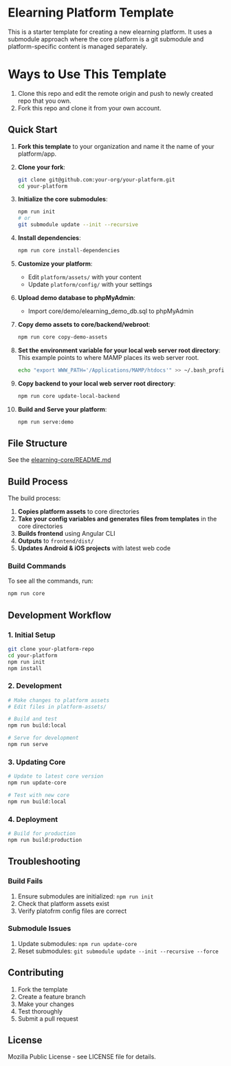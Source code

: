# Elearning Platform Template

This is a starter template for creating a new elearning platform. It uses a submodule approach where the core platform is a git submodule and platform-specific content is managed separately.

# Ways to Use This Template

1. Clone this repo and edit the remote origin and push to newly created repo that you own.
1. Fork this repo and clone it from your own account.

## Quick Start

1. **Fork this template** to your organization and name it the name of your platform/app.

1. **Clone your fork**:

   ```bash
   git clone git@github.com:your-org/your-platform.git
   cd your-platform
   ```

1. **Initialize the core submodules**:

   ```bash
   npm run init
   # or
   git submodule update --init --recursive
   ```

1. **Install dependencies**:

   ```bash
   npm run core install-dependencies
   ```

1. **Customize your platform**:

   - Edit `platform/assets/` with your content
   - Update `platform/config/` with your settings

1. **Upload demo database to phpMyAdmin**:

   - Import core/demo/elearning_demo_db.sql to phpMyAdmin

1. **Copy demo assets to core/backend/webroot**:

   ```bash
   npm run core copy-demo-assets
   ```

1. **Set the environment variable for your local web server root directory**:
   This example points to where MAMP places its web server root.

   ```bash
   echo "export WWW_PATH='/Applications/MAMP/htdocs'" >> ~/.bash_profile
   ```

1. **Copy backend to your local web server root directory**:

   ```bash
   npm run core update-local-backend
   ```

1. **Build and Serve your platform**:
   ```bash
   npm run serve:demo
   ```

## File Structure

See the [elearning-core/README.md](https://github.com/languageconservancy/elearning-core)

## Build Process

The build process:

1. **Copies platform assets** to core directories
1. **Take your config variables and generates files from templates** in the core directories
1. **Builds frontend** using Angular CLI
1. **Outputs** to `frontend/dist/`
1. **Updates Android & iOS projects** with latest web code

### Build Commands

To see all the commands, run:

```bash
npm run core
```

## Development Workflow

### 1. Initial Setup

```bash
git clone your-platform-repo
cd your-platform
npm run init
npm install
```

### 2. Development

```bash
# Make changes to platform assets
# Edit files in platform-assets/

# Build and test
npm run build:local

# Serve for development
npm run serve
```

### 3. Updating Core

```bash
# Update to latest core version
npm run update-core

# Test with new core
npm run build:local
```

### 4. Deployment

```bash
# Build for production
npm run build:production
```

## Troubleshooting

### Build Fails

1. Ensure submodules are initialized: `npm run init`
2. Check that platform assets exist
3. Verify platofrm config files are correct

### Submodule Issues

1. Update submodules: `npm run update-core`
2. Reset submodules: `git submodule update --init --recursive --force`

## Contributing

1. Fork the template
2. Create a feature branch
3. Make your changes
4. Test thoroughly
5. Submit a pull request

## License

Mozilla Public License - see LICENSE file for details.
